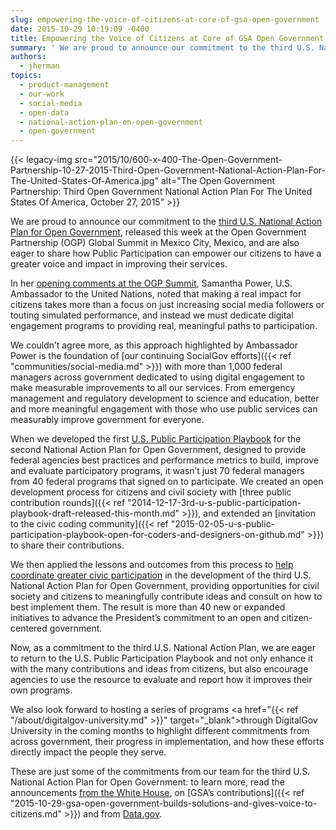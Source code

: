```yaml
---
slug: empowering-the-voice-of-citizens-at-core-of-gsa-open-government
date: 2015-10-29 10:19:09 -0400
title: Empowering the Voice of Citizens at Core of GSA Open Government
summary: ' We are proud to announce our commitment to the third U.S. National Action Plan for Open Government, released this week at the Open Government Partnership (OGP) Global Summit in Mexico City, Mexico,'
authors:
  - jherman
topics:
  - product-management
  - our-work
  - social-media
  - open-data
  - national-action-plan-on-open-government
  - open-government
---
```


{{< legacy-img src="2015/10/600-x-400-The-Open-Government-Partnership-10-27-2015-Third-Open-Government-National-Action-Plan-For-The-United-States-Of-America.jpg" alt="The Open Government Partnership: Third Open Government National Action Plan For The United States Of America, October 27, 2015" >}}

We are proud to announce our commitment to the [third U.S. National Action Plan for Open Government](https://www.whitehouse.gov/sites/default/files/microsites/ostp/final_us_open_government_national_action_plan_3_0.pdf), released this week at the Open Government Partnership (OGP) Global Summit in Mexico City, Mexico, and are also eager to share how Public Participation can empower our citizens to have a greater voice and impact in improving their services.

In her <a href="http://www.huffingtonpost.com/samantha-power/keeping-the-open-governme_b_8412800.html" target="_blank">opening comments at the OGP Summit</a>, Samantha Power, U.S. Ambassador to the United Nations, noted that making a real impact for citizens takes more than a focus on just increasing social media followers or touting simulated performance, and instead we must dedicate digital engagement programs to providing real, meaningful paths to participation.

We couldn’t agree more, as this approach highlighted by Ambassador Power is the foundation of [our continuing SocialGov efforts]({{< ref "communities/social-media.md" >}}) with more than 1,000 federal managers across government dedicated to using digital engagement to make measurable improvements to all our services. From emergency management and regulatory development to science and education, better and more meaningful engagement with those who use public services can measurably improve government for everyone.

When we developed the first [U.S. Public Participation Playbook](https://participation.usa.gov/) for the second National Action Plan for Open Government, designed to provide federal agencies best practices and performance metrics to build, improve and evaluate participatory programs, it wasn&#8217;t just 70 federal managers from 40 federal programs that signed on to participate. We created an open development process for citizens and civil society with [three public contribution rounds]({{< ref "2014-12-17-3rd-u-s-public-participation-playbook-draft-released-this-month.md" >}}), and extended an [invitation to the civic coding community]({{< ref "2015-02-05-u-s-public-participation-playbook-open-for-coders-and-designers-on-github.md" >}}) to share their contributions.

We then applied the lessons and outcomes from this process to [help coordinate greater civic participation](https://www.whitehouse.gov/blog/2015/06/04/help-us-strengthen-open-government) in the development of the third U.S. National Action Plan for Open Government, providing opportunities for civil society and citizens to meaningfully contribute ideas and consult on how to best implement them. The result is more than 40 new or expanded initiatives to advance the President’s commitment to an open and citizen-centered government.

Now, as a commitment to the third U.S. National Action Plan, we are eager to return to the U.S. Public Participation Playbook and not only enhance it with the many contributions and ideas from citizens, but also encourage agencies to use the resource to evaluate and report how it improves their own programs.

We also look forward to hosting a series of programs <a href="{{< ref "/about/digitalgov-university.md" >}}" target="_blank">through DigitalGov University</a> in the coming months to highlight different commitments from across government, their progress in implementation, and how these efforts directly impact the people they serve.

These are just some of the commitments from our team for the third U.S. National Action Plan for Open Government: to learn more, read the announcements [from the White House](https://www.whitehouse.gov/blog/2015/06/04/help-us-strengthen-open-government), on [GSA’s contributions]({{< ref "2015-10-29-gsa-open-government-builds-solutions-and-gives-voice-to-citizens.md" >}}) and from [Data.gov](http://www.data.gov/meta/open-government-national-action-plan/).